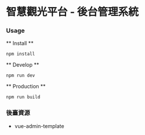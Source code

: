 # 智慧觀光平台 - 後台管理系統

### Usage

** Install **

```
npm install
```

** Develop **

```
npm run dev
```

** Production **

```
npm run build
```

### 後臺資源

- vue-admin-template
